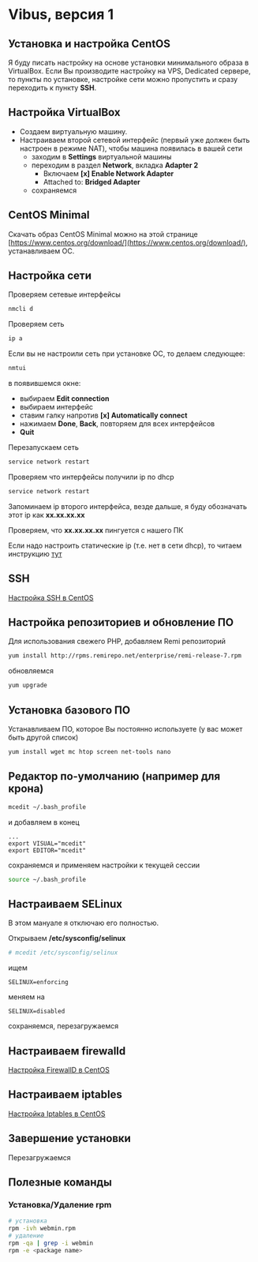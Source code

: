 # Vibus, версия 1

## Установка и настройка CentOS

Я буду писать настройку на основе установки минимального образа в VirtualBox. Если Вы производите настройку на VPS, Dedicated сервере, то пункты по установке, настройке сети можно пропустить и сразу переходить к пункту **SSH**.

## Настройка VirtualBox
- Создаем виртуальную машину.
- Настраиваем второй сетевой интерфейс (первый уже должен быть настроен в режиме NAT), чтобы машина появилась в вашей сети
  - заходим в **Settings** виртуальной машины
  - переходим в раздел **Network**, вкладка **Adapter 2**
    - Включаем **[x] Enable Network Adapter**
    - Attached to: **Bridged Adapter**
  - сохраняемся

## CentOS Minimal

Скачать образ CentOS Minimal можно на этой странице [https://www.centos.org/download/](https://www.centos.org/download/), устанавливаем ОС.

## Настройка сети

Проверяем сетевые интерфейсы
```bash
nmcli d
```
Проверяем сеть
```bash
ip a
```
Если вы не настроили сеть при установке ОС, то делаем следующее:

```bash
nmtui
```
в появившемся окне:
- выбираем **Edit connection**
- выбираем интерфейс
- ставим галку напротив **[x] Automatically connect**
- нажимаем **Done**, **Back**, повторяем для всех интерфейсов
- **Quit**

Перезапускаем сеть
```bash
service network restart
```

Проверяем что интерфейсы получили ip по dhcp
```bash
service network restart
```
Запоминаем ip второго интерфейса, везде дальше, я буду обозначать этот ip как **xx.xx.xx.xx**

Проверяем, что **xx.xx.xx.xx** пингуется с нашего ПК

Если надо настроить статические ip (т.е. нет в сети dhcp), то читаем инструкцию [тут](https://lintut.com/how-to-configure-static-ip-address-on-centos-7/)


## SSH
[Настройка SSH в CentOS](ssh.md)

## Настройка репозиториев и обновление ПО

Для использования свежего PHP, добавляем Remi репозиторий

```bash
yum install http://rpms.remirepo.net/enterprise/remi-release-7.rpm
```

обновляемся

```bash
yum upgrade
```
## Установка базового ПО
Устанавливаем ПО, которое Вы постоянно используете (у вас может быть другой список)
```bash
yum install wget mc htop screen net-tools nano
```

## Редактор по-умолчанию (например для крона)
```bash
mcedit ~/.bash_profile
```
и добавляем в конец
```plain
...
export VISUAL="mcedit"
export EDITOR="mcedit"
```
сохраняемся и применяем настройки к текущей сессии
```bash
source ~/.bash_profile
```

## Настраиваем SELinux
В этом мануале я отключаю его полностью.

Открываем **/etc/sysconfig/selinux**
```bash
# mcedit /etc/sysconfig/selinux
```
ищем
```plain
SELINUX=enforcing
```
меняем на
```plain
SELINUX=disabled
```
сохраняемся, перезагружаемся

## Настраиваем firewalld
[Настройка FirewallD в CentOS](firewalld.md)

## Настраиваем iptables
[Настройка Iptables в CentOS](iptables.md)

## Завершение установки
Перезагружаемся

## Полезные команды
### Установка/Удаление rpm
```bash
# установка
rpm -ivh webmin.rpm
# удаление
rpm -qa | grep -i webmin
rpm -e <package name>
```
